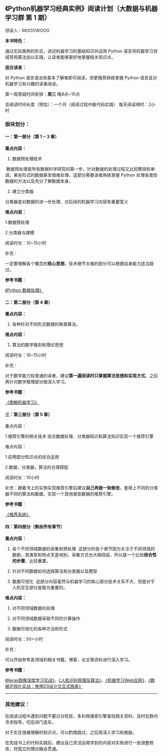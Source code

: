   ## 《Python机器学习经典实例》阅读计划（**大数据与机器学习群** 第 1 期）

领读人：MOOOWOOO

**本书特色：**

通过实际案例的形式，讲述机器学习的基础知识并运用 Python 语言将机器学习领域常用算法加以实践，让读者能够更好地掌握相关知识点。

**适合读者：**

对 Python 语言语法有基本了解者即可阅读，但更推荐熟练掌握 Python 语言且对机器学习有兴趣的读者阅读。

第一周答疑时间安排：**周三** 晚8点~10点

总阅读时间长度（预估）：一个月（阅读过程中敲代码实践）
每天阅读用时：2小时

### 版块划分：

#### 一：第一部分（第 1 ~ 3 章）
**重点内容：**

1. 数据预处理技术

  数据预处理是所有数据科学研究的第一步，针对数据的处理过程又比较繁琐和单调，某些形式的数据甚至很难处理，这部分需要读者熟练掌握 Python 处理各类型数据的方法以及充分了解数据本身。

2. 建立分类器

  分类器是对数据的进一步处理，对后续的机器学习内容有重要意义

**难点内容：**

1.数据预处理

2.分类器与建模


阅读时长：10~15小时

补充：

一定要理解各个概念的**核心思想**，技术细节太难的部分可以根据自身能力适当跳过。

**参考书籍**：

[《Python 数据处理》](http://www.ituring.com.cn/book/1819)

#### 二：第二部分（第 4 章）

**重点内容：**

1. 各种针对不同形式数据的聚类算法。


**难点内容：**

1. 算法的数学推到和理论思想


阅读时长：10~15小时

补充：

对于数学能力较普通的读者，建议**第一遍阅读时只掌握算法思想和实现方式**，之后再针对数学推理部分做深入学习。

**参考书籍**：

[《图解机器学习》](http://www.ituring.com.cn/book/1371)

#### 三：第三部分（第 5 章）

重点内容：

1.推荐引擎的相关技术
  综合数据处理、分类器知识和算法知识实现一个推荐引擎


难点内容：

1.前两部分知识点的综合运用

2.数据，分类器，算法的合理搭配

阅读时长：10小时

补充：跟着书上的实例实现推荐引擎后建议**自己再做一些修改**，套用上不同的分类器不同的算法和数据，实现一个其他类型数据的推荐引擎。

**参考书籍**：

[《推荐系统》](http://www.ituring.com.cn/book/1078)

#### 四：第四部分（剩余所有章节）

**重点内容：**

1. 各个不同领域数据的采集和预处理
  这部分的各个章节因为关注于不同领域的数剧，其类型和特点天差地别，采集方式也大相径庭，所以是一个比较**综合性的步骤**，比较重要。

2. 针对不同数据如何选择算法和分类器以及模型

3. 数据可视化
  这部分内容虽然与机器学习的核心部分技术关系不大，但是对于人机交互部分是极为重要的。

**难点内容：**

1. 对不同领域数据的处理

2. 对不同领域数据采取不同的计算操作

3. 数据可视化的各种方法和形式

阅读时长：50+小时

补充：

可以开始参考各领域的相关书籍，博客，论文等资料进行深入学习。

**参考书籍**：

[《Keras图像深度学习实战》](http://www.ituring.com.cn/book/2431)、[《人脸识别原理及算法》](http://www.epubit.com.cn/book/details/1515)、[《机器学习Web应用》](http://www.epubit.com.cn/book/details/4585)、[《数据可视化实战：使用D3设计交互式图表》](http://www.ituring.com.cn/book/1126)

---
### 其他建议：

在阅读过程中遇到问题不要过分死抠，多利用搜索引擎查找相关资料，及时在群内寻求指导，切忌闭门造车。

对于实在很难理解的知识点，可以酌情跳过，之后再深入学习和推敲。

在完成书上的代码实践后，建议自己灵活运用学到的内容对实例进行一些调整修改，将孤立的理论融会贯通。
